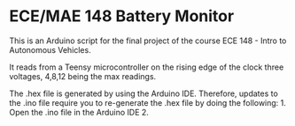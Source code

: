 # ECE/MAE 148 Battery Monitor
 
This is an Arduino script for the final project of the course ECE 148 - Intro to Autonomous Vehicles.

It reads from a Teensy microcontroller on the rising edge of the clock three voltages, 4,8,12 being the max readings.

The .hex file is generated by using the Arduino IDE. Therefore, updates to the .ino file require you to re-generate the .hex file by doing the following:
    1. Open the .ino file in the Arduino IDE
    2. 

